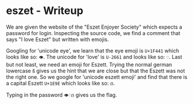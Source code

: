 # eszet - Writeup

We are given the website of the "Eszet Enjoyer Society" which expects a password for login.
Inspecting the source code, we find a comment that says "I love Eszet" but written with emojis.

Googling for 'unicode eye', we learn that the eye emoji is `U+1F441` which looks like so: `👁`.
The unicode for 'love' is `U-2661` and looks like so: `♡`.
Last but not least, we need an emoji for Eszett. Trying the normal german lowercase `ß` gives us the hint that we are close but that the Eszett was not the right one. So we google for 'unicode eszett emoji' and find that there is a capital Eszett `U+1E9E` which looks like so: `ẞ`.

Typing in the password `👁♡ẞ` gives us the flag.
